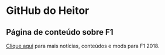 # GitHub do Heitor

## Página de conteúdo sobre F1

[Clique aqui](https://heitormaverick.github.io/maverickracing/) para mais notícias, conteúdos e mods para F1 2018.